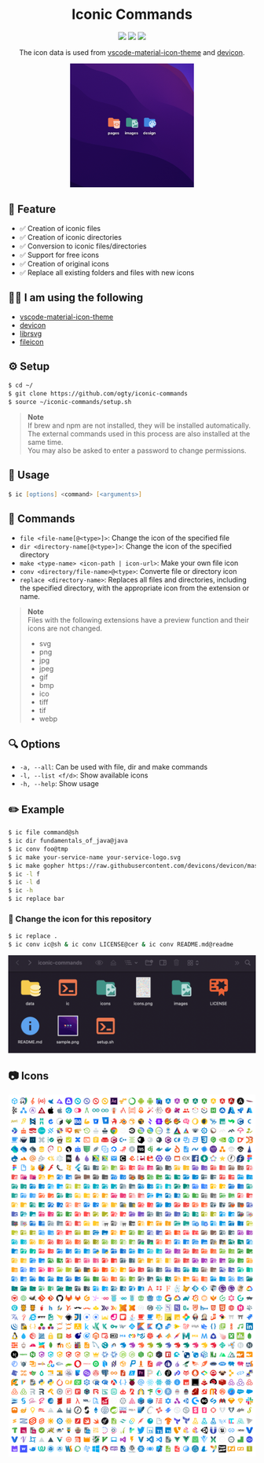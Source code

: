 <h1 align="center">Iconic Commands</h1>

<p align="center">
 <img src="https://img.shields.io/github/repo-size/ogty/material-iconic-commands?style=for-the-badge" />
 <img src="https://img.shields.io/github/directory-file-count/ogty/material-iconic-commands?style=for-the-badge" />
 <img src="https://img.shields.io/github/license/ogty/material-iconic-commands?style=for-the-badge" />
</p>

<p align="center">
  The icon data is used from <a href="https://github.com/PKief/vscode-material-icon-theme">vscode-material-icon-theme</a> and <a href="https://github.com/devicons/devicon/">devicon</a>.
</p>

<div align="center">
 <img src="./sample.png" alt="sample" width="50%" />
</div>

## 🎈 Feature

- ✅ Creation of iconic files
- ✅ Creation of iconic directories
- ✅ Conversion to iconic files/directories
- ✅ Support for free icons
- ✅ Creation of original icons
- ✅ Replace all existing folders and files with new icons

## 🙇‍♂️ I am using the following

- [vscode-material-icon-theme](https://github.com/PKief/vscode-material-icon-theme)
- [devicon](https://github.com/devicons/devicon/)
- [librsvg](https://wiki.gnome.org/Projects/LibRsvg)
- [fileicon](https://www.npmjs.com/package/fileicon)

## ⚙️ Setup

```zsh
$ cd ~/
$ git clone https://github.com/ogty/iconic-commands
$ source ~/iconic-commands/setup.sh
```

> **Note**  
> If brew and npm are not installed, they will be installed automatically.  
> The external commands used in this process are also installed at the same time.  
> You may also be asked to enter a password to change permissions.

## 📖 Usage

```zsh
$ ic [options] <command> [<arguments>]
```

## 🤖 Commands

- `file <file-name[@<type>]>`: Change the icon of the specified file
- `dir <directory-name[@<type>]>`: Change the icon of the specified directory
- `make <type-name> <icon-path | icon-url>`: Make your own file icon
- `conv <directory/file-name>@<type>`: Converte file or directory icon
- `replace <directory-name>`: Replaces all files and directories, including the specified directory, with the appropriate icon from the extension or name.

> **Note**  
> Files with the following extensions have a preview function and their icons are not changed.
> - svg
> - png
> - jpg
> - jpeg
> - gif
> - bmp
> - ico
> - tiff
> - tif
> - webp

## 🔍 Options

- `-a, --all`: Can be used with file, dir and make commands
- `-l, --list <f/d>`: Show available icons
- `-h, --help`: Show usage

## ✏️ Example

```zsh
$ ic file command@sh
$ ic dir fundamentals_of_java@java
$ ic conv foo@tmp
$ ic make your-service-name your-service-logo.svg
$ ic make gopher https://raw.githubusercontent.com/devicons/devicon/master/icons/go/go-original.svg
$ ic -l f
$ ic -l d
$ ic -h
$ ic replace bar
```

### 👀 Change the icon for this repository

```zsh
$ ic replace .
$ ic conv ic@sh & ic conv LICENSE@cer & ic conv README.md@readme
```

![](./sample_image_after_icon_change.png)

## 📷 Icons

<img src="./icons.png" />
